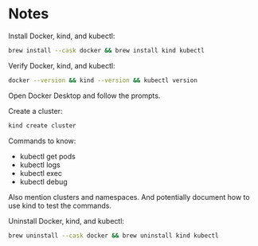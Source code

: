 # Notes
Install Docker, kind, and kubectl:

```bash
brew install --cask docker && brew install kind kubectl
```

Verify Docker, kind, and kubectl:

```bash
docker --version && kind --version && kubectl version
```

Open Docker Desktop and follow the prompts.

Create a cluster:

```bash
kind create cluster
```

Commands to know:
- kubectl get pods
- kubectl logs
- kubectl exec
- kubectl debug

Also mention clusters and namespaces. And potentially document how to use kind to test the commands.

Uninstall Docker, kind, and kubectl:

```bash
brew uninstall --cask docker && brew uninstall kind kubectl
```
